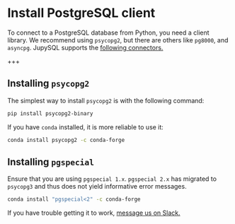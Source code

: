 # Install PostgreSQL client

To connect to a PostgreSQL database from Python, you need a client library. We recommend using `psycopg2`, but there are others like `pg8000`, and `asyncpg`. JupySQL supports the [following connectors.](https://docs.sqlalchemy.org/en/14/dialects/postgresql.html#dialect-postgresql)

+++

## Installing `psycopg2`

The simplest way to install `psycopg2` is with the following command:

```sh
pip install psycopg2-binary
```

If you have `conda` installed, it is more reliable to use it:

```sh
conda install psycopg2 -c conda-forge
```

## Installing `pgspecial`

Ensure that you are using `pgspecial 1.x`. `pgspecial 2.x` has migrated to `psycopg3` and thus does not yield informative error messages.

```sh
conda install "pgspecial<2" -c conda-forge
```


If you have trouble getting it to work, [message us on Slack.](https://ploomber.io/community)
